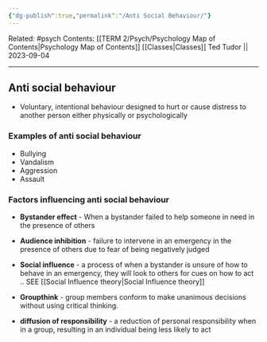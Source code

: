```yaml
---
{"dg-publish":true,"permalink":"/Anti Social Behaviour/"}
---
```


Related: #psych
Contents: [[TERM 2/Psych/Psychology Map of Contents\|Psychology Map of Contents]]
[[Classes\|Classes]]
Ted Tudor || 2023-09-04
***
## Anti social behaviour 
- Voluntary, intentional behaviour designed to hurt or cause distress to another person either physically or psychologically 
### Examples of anti social behaviour 
- Bullying 
- Vandalism
- Aggression
- Assault 
### Factors influencing anti social behaviour 

- **Bystander effect** - When a bystander failed to help someone in need in the presence of others 

- **Audience inhibition** - failure to intervene in an emergency in the presence of others due to fear of being negatively judged 

- **Social influence** - a process of when a bystander is unsure of how to behave in an emergency, they will look to others for cues on how to act .. SEE [[Social Influence theory\|Social Influence theory]]

- **Groupthink** - group members conform to make unanimous decisions without using critical thinking.

- **diffusion of responsibility** - a reduction of personal responsibility when in a group, resulting in an individual being less likely to act
